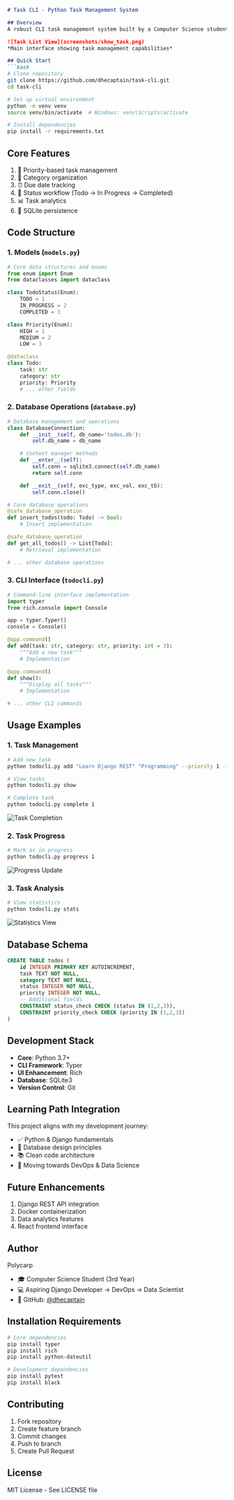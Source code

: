 
```markdown
# Task CLI - Python Task Management System

## Overview
A robust CLI task management system built by a Computer Science student focusing on Django, DevOps, and Data Science. This project demonstrates Python best practices and software architecture principles.

![Task List View](screenshots/show_task.png)
*Main interface showing task management capabilities*

## Quick Start
```bash
# Clone repository
git clone https://github.com/dhecaptain/task-cli.git
cd task-cli

# Set up virtual environment
python -m venv venv
source venv/bin/activate  # Windows: venv\Scripts\activate

# Install dependencies
pip install -r requirements.txt
```

## Core Features
1. 📌 Priority-based task management
2. 📂 Category organization
3. ⏰ Due date tracking
4. 🔄 Status workflow (Todo → In Progress → Completed)
5. 📊 Task analytics
6. 💾 SQLite persistence

## Code Structure

### 1. Models (`models.py`)
```python
# Core data structures and enums
from enum import Enum
from dataclasses import dataclass

class TodoStatus(Enum):
    TODO = 1
    IN_PROGRESS = 2
    COMPLETED = 3

class Priority(Enum):
    HIGH = 1
    MEDIUM = 2
    LOW = 3

@dataclass
class Todo:
    task: str
    category: str
    priority: Priority
    # ... other fields
```

### 2. Database Operations (`database.py`)
```python
# Database management and operations
class DatabaseConnection:
    def __init__(self, db_name='todos.db'):
        self.db_name = db_name

    # Context manager methods
    def __enter__(self):
        self.conn = sqlite3.connect(self.db_name)
        return self.conn

    def __exit__(self, exc_type, exc_val, exc_tb):
        self.conn.close()

# Core database operations
@safe_database_operation
def insert_todos(todo: Todo) -> bool:
    # Insert implementation

@safe_database_operation
def get_all_todos() -> List[Todo]:
    # Retrieval implementation

# ... other database operations
```

### 3. CLI Interface (`todocli.py`)
```python
# Command-line interface implementation
import typer
from rich.console import Console

app = typer.Typer()
console = Console()

@app.command()
def add(task: str, category: str, priority: int = 3):
    """Add a new task"""
    # Implementation

@app.command()
def show():
    """Display all tasks"""
    # Implementation

# ... other CLI commands
```

## Usage Examples

### 1. Task Management
```bash
# Add new task
python todocli.py add "Learn Django REST" "Programming" --priority 1 --due "2024-12-31"

# View tasks
python todocli.py show

# Complete task
python todocli.py complete 1
```
![Task Completion](screenshots/complete_task.png)

### 2. Task Progress
```bash
# Mark as in progress
python todocli.py progress 1
```
![Progress Update](screenshots/progress_task.png)

### 3. Task Analysis
```bash
# View statistics
python todocli.py stats
```
![Statistics View](screenshots/stats_task.png)

## Database Schema
```sql
CREATE TABLE todos (
    id INTEGER PRIMARY KEY AUTOINCREMENT,
    task TEXT NOT NULL,
    category TEXT NOT NULL,
    status INTEGER NOT NULL,
    priority INTEGER NOT NULL,
    -- Additional fields
    CONSTRAINT status_check CHECK (status IN (1,2,3)),
    CONSTRAINT priority_check CHECK (priority IN (1,2,3))
)
```

## Development Stack
- **Core**: Python 3.7+
- **CLI Framework**: Typer
- **UI Enhancement**: Rich
- **Database**: SQLite3
- **Version Control**: Git

## Learning Path Integration
This project aligns with my development journey:
- ✅ Python & Django fundamentals
- 🔄 Database design principles
- 📚 Clean code architecture
- 🎯 Moving towards DevOps & Data Science

## Future Enhancements
1. Django REST API integration
2. Docker containerization
3. Data analytics features
4. React frontend interface

## Author
Polycarp
- 🎓 Computer Science Student (3rd Year)
- 💻 Aspiring Django Developer → DevOps → Data Scientist
- 🔗 GitHub: [@dhecaptain](https://github.com/dhecaptain)

## Installation Requirements
```bash
# Core dependencies
pip install typer
pip install rich
pip install python-dateutil

# Development dependencies
pip install pytest
pip install black
```

## Contributing
1. Fork repository
2. Create feature branch
3. Commit changes
4. Push to branch
5. Create Pull Request

## License
MIT License - See LICENSE file
```
